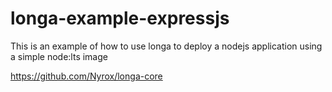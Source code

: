 

# longa-example-expressjs

This is an example of how to use longa to deploy a nodejs application using a simple node:lts image

https://github.com/Nyrox/longa-core

